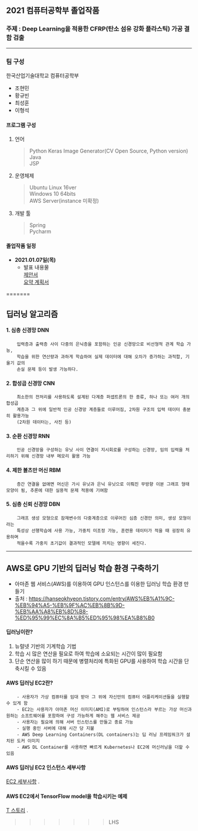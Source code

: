 ## 2021 컴퓨터공학부 졸업작품   
### 주제 : Deep Learning을 적용한 CFRP(탄소 섬유 강화 플라스틱) 가공 결함 검출   

***   

### 팀 구성   
  한국산업기술대학교 컴퓨터공학부   
  - 조현민   
  - 황규빈   
  - 최성훈   
  - 이형석   

#### 프로그램 구성   
  1. 언어   
      > Python Keras Image Generator(CV Open Source, Python version)   
      > Java   
      > JSP   

  2. 운영체제   
      > Ubuntu Linux 16ver   
      > Windows 10 64bits   
      > AWS Server(instance 미확정)   

  3. 개발 툴   
      > Spring   
      > Pycharm   

#### 졸업작품 일정   
  - **2021.01.07일(목)**   
      - 발표 내용물   
      [제안서](https://github.com/kpuce2021/Hyeongdori/blob/master/1%EC%B0%A8/%ED%8C%80%ED%98%95%EB%8F%8C%EC%9D%B4_1%EC%B0%A8%EC%A0%9C%EC%95%88%EC%84%9C.pptx)   
      [요약 계획서](https://github.com/kpuce2021/Hyeongdori/blob/master/1%EC%B0%A8/%ED%8C%80%ED%98%95%EB%8F%8C%EC%9D%B4_%EC%A2%85%ED%95%A9%EC%84%A4%EA%B3%84_%EA%B3%84%ED%9A%8D%EC%84%9C.hwp)   

=======
## 딥러닝 알고리즘   
#### 1. 심층 신경망 DNN   
		입력층과 출력층 사이 다중의 은닉층을 포함하는 인공 신경망으로 비선형적 관계 학습 가능,
		학습을 위한 연산량과 과하게 학습하여 실제 데이터에 대해 오차가 증가하는 과적합, 기울기 값의
		손실 문제 등이 발생 가능하다.   
#### 2. 합성곱 신경망 CNN   
		최소한의 전처리를 사용하도록 설계된 다계층 퍼셉트론의 한 종류, 하나 또는 여러 개의 합성곱 
		계층과 그 위에 일반적 인공 신경망 계층들로 이루어짐, 2차원 구조의 입력 데이터 충분히 활용가능
		(2차원 데이터는, 사진 등)   
#### 3. 순환 신경망 RNN   
		인공 신경망을 구성하는 유닛 사이 연결이 지시회로를 구성하는 신경망, 임의 입력을 처리하기 위해 신경망 내부 메모리 활용 가능   
#### 4. 제한 볼츠만 머신 RBM   
		층간 연결을 없애면 머신은 가시 유닛과 은닉 유닛으로 이뤄진 무방향 이분 그래프 형태 모양이 됨, 추론에 대한 실용적 문제 적용에 기여함
   
#### 5. 심층 신뢰 신경망 DBN   
		그래프 생성 모형으로 잠재변수의 다중계층으로 이루어진 심층 신경만 의미, 생성 모형이라는 
		특성상 선행학습에 사용 가능, 가중치 미조정 가능, 훈련용 데이터가 적을 때 굉장히 유용하며 
		적을수록 가중치 초기값이 결과적인 모델에 끼치는 영향이 세진다.   

***   

## AWS로 GPU 기반의 딥러닝 학습 환경 구축하기   
  - 아마존 웹 서비스(AWS)를 이용하여 GPU 인스턴스를 이용한 딥러닝 학습 환경 만들기   
  - 출처 : https://hanseokhyeon.tistory.com/entry/AWS%EB%A1%9C-%EB%94%A5-%EB%9F%AC%EB%8B%9D-%EB%AA%A8%EB%8D%B8-%ED%95%99%EC%8A%B5%ED%95%98%EA%B8%B0   


#### 딥러닝이란?   
  1. 뉴럴넷 기반의 기계학습 기법   
  2. 학습 시 많은 연산을 필요로 하여 학습에 소요되는 시간이 많이 필요함   
  3. 단순 연산을 많이 하기 때문에 병렬처리에 특화된 GPU를 사용하여 학습 시간을 단축시킬 수 있음   
   
#### AWS 딥러닝 EC2란?   
		- 사용자가 가상 컴퓨터를 임대 받아 그 위에 자신만의 컴퓨터 어플리케이션들을 실행할 수 있게 함   
		- EC2는 사용자가 아마존 머신 이미지(AMI)로 부팅하여 인스턴스라 부르는 가상 머신과 원하는 소프트웨어를 포함하여 구성 가능하게 해주는 웹 서비스 제공   
		- 사용자는 필요에 의해 서버 인스턴스를 만들고 종료 가능   
		- 실행 중인 서버에 대해 시간 당 지불   
		- AWS Deep Learning Containers(DL containers)는 딥 러닝 프레임워크가 설치된 도커 이미지   
		- AWS DL Container를 사용하면 빠르게 Kubernetes나 EC2에 머신러닝을 더할 수 있음   
		
#### AWS 딥러닝 EC2 인스턴스 세부사항   
  [EC2 세부사항](https://aws.amazon.com/ko/ec2/?ec2-whats-new.sort-by=item.additionalFields.postDateTime&ec2-whats-new.sort-order=desc) .   

#### AWS EC2에서 TensorFlow model을 학습시키는 예제   
  [T 스토리](https://hanseokhyeon.tistory.com/entry/AWS%EB%A1%9C-%EB%94%A5-%EB%9F%AC%EB%8B%9D-%EB%AA%A8%EB%8D%B8-%ED%95%99%EC%8A%B5%ED%95%98%EA%B8%B0) .   
>>>>>>> LHS

